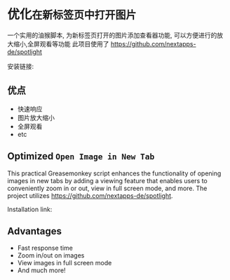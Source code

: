 # 优化`在新标签页中打开图片`

一个实用的油猴脚本, 为新标签页打开的图片添加查看器功能, 可以方便进行的放大缩小,全屏观看等功能
此项目使用了 https://github.com/nextapps-de/spotlight

安装链接:

## 优点

-   快速响应
-   图片放大缩小
-   全屏观看
-   etc

## Optimized `Open Image in New Tab`

This practical Greasemonkey script enhances the functionality of opening images in new tabs by adding a viewing feature that enables users to conveniently zoom in or out, view in full screen mode, and more. The project utilizes https://github.com/nextapps-de/spotlight.

Installation link:

## Advantages

-   Fast response time
-   Zoom in/out on images
-   View images in full screen mode
-   And much more!
